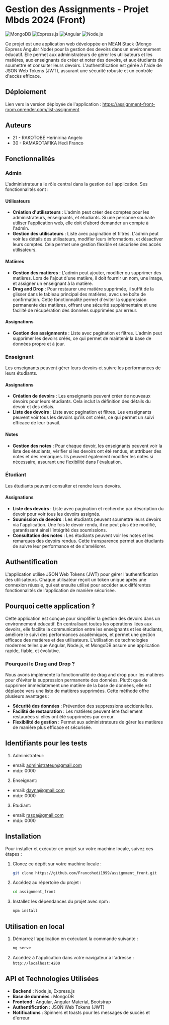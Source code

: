 # Gestion des Assignments - Projet Mbds 2024 (Front)

![MongoDB](https://img.icons8.com/color/48/000000/mongodb.png)    ![Express.js](https://img.icons8.com/color/48/000000/express.png)    ![Angular](https://img.icons8.com/color/48/000000/angularjs.png)    ![Node.js](https://img.icons8.com/color/48/000000/nodejs.png)

Ce projet est une application web développée en MEAN Stack (Mongo Express Angular Node) pour la gestion des devoirs dans un environnement éducatif. Elle permet aux administrateurs de gérer les utilisateurs et les matières, aux enseignants de créer et noter des devoirs, et aux étudiants de soumettre et consulter leurs devoirs. L'authentification est gérée à l'aide de JSON Web Tokens (JWT), assurant une sécurité robuste et un contrôle d'accès efficace.

## Déploiement
Lien vers la version déployée de l'application : https://assignment-front-rxom.onrender.com/list-assignment

## Auteurs
- 21 - RAKOTOBE Herinirina Angelo
- 30 - RAMAROTAFIKA Hedi Franco

  
## Fonctionnalités

### Admin
L'administrateur a le rôle central dans la gestion de l'application. Ses fonctionnalités sont :

#### Utilisateurs
- **Création d'utilisateurs** : L'admin peut créer des comptes pour les administrateurs, enseignants, et étudiants. Si une personne souhaite utiliser l'application web, elle doit d'abord demander un compte à l'admin.
- **Gestion des utilisateurs** : Liste avec pagination et filtres. L'admin peut voir les détails des utilisateurs, modifier leurs informations, et désactiver leurs comptes. Cela permet une gestion flexible et sécurisée des accès utilisateurs.

#### Matières
- **Gestion des matières** : L'admin peut ajouter, modifier ou supprimer des matières. Lors de l'ajout d'une matière, il doit fournir un nom, une image, et assigner un enseignant à la matière.
- **Drag and Drop** : Pour restaurer une matière supprimée, il suffit de la glisser dans le tableau principal des matières, avec une boîte de confirmation. Cette fonctionnalité permet d'éviter la suppression permanente des matières, offrant une sécurité supplémentaire et une facilité de récupération des données supprimées par erreur.

#### Assignations
- **Gestion des assignments** : Liste avec pagination et filtres. L'admin peut supprimer les devoirs créés, ce qui permet de maintenir la base de données propre et à jour.

### Enseignant
Les enseignants peuvent gérer leurs devoirs et suivre les performances de leurs étudiants.

#### Assignations
- **Création de devoirs** : Les enseignants peuvent créer de nouveaux devoirs pour leurs étudiants. Cela inclut la définition des détails du devoir et des délais.
- **Liste des devoirs** : Liste avec pagination et filtres. Les enseignants peuvent voir tous les devoirs qu'ils ont créés, ce qui permet un suivi efficace de leur travail.

#### Notes
- **Gestion des notes** : Pour chaque devoir, les enseignants peuvent voir la liste des étudiants, vérifier si les devoirs ont été rendus, et attribuer des notes et des remarques. Ils peuvent également modifier les notes si nécessaire, assurant une flexibilité dans l'évaluation.

### Étudiant
Les étudiants peuvent consulter et rendre leurs devoirs.

#### Assignations
- **Liste des devoirs** : Liste avec pagination et recherche par déscription du devoir pour voir tous les devoirs assignés.
- **Soumission de devoirs** : Les étudiants peuvent soumettre leurs devoirs via l'application. Une fois le devoir rendu, il ne peut plus être modifié, garantissant ainsi l'intégrité des soumissions.
- **Consultation des notes** : Les étudiants peuvent voir les notes et les remarques des devoirs rendus. Cette transparence permet aux étudiants de suivre leur performance et de s'améliorer.

## Authentification
L'application utilise JSON Web Tokens (JWT) pour gérer l'authentification des utilisateurs. Chaque utilisateur reçoit un token unique après une connexion réussie, qui est ensuite utilisé pour accéder aux différentes fonctionnalités de l'application de manière sécurisée.

## Pourquoi cette application ?
Cette application est conçue pour simplifier la gestion des devoirs dans un environnement éducatif. En centralisant toutes les opérations liées aux devoirs, elle facilite la communication entre les enseignants et les étudiants, améliore le suivi des performances académiques, et permet une gestion efficace des matières et des utilisateurs. L'utilisation de technologies modernes telles que Angular, Node.js, et MongoDB assure une application rapide, fiable, et évolutive.

### Pourquoi le Drag and Drop ?
Nous avons implémenté la fonctionnalité de drag and drop pour les matières pour d'éviter la suppression permanente des données. Plutôt que de supprimer immédiatement une matière de la base de données, elle est déplacée vers une liste de matières supprimées. Cette méthode offre plusieurs avantages :
- **Sécurité des données** : Prévention des suppressions accidentelles.
- **Facilité de restauration** : Les matières peuvent être facilement restaurées si elles ont été supprimées par erreur.
- **Flexibilité de gestion** : Permet aux administrateurs de gérer les matières de manière plus efficace et sécurisée.

## Identifiants pour les tests
1. Administrateur:
  - email:  administrateur@gmail.com
  - mdp:    0000
2. Enseignant:
  - email:  dayna@gmail.com
  - mdp:    0000
3. Etudiant:
  - email:  rasoa@gmail.com
  - mdp:    0000

## Installation
Pour installer et exécuter ce projet sur votre machine locale, suivez ces étapes :

1. Clonez ce dépôt sur votre machine locale :
   ```bash
   git clone https://github.com/Francohedi1999/assignment_front.git
   ```
2. Accédez au répertoire du projet :
   ```bash
   cd assignment_front
   ```
3. Installez les dépendances du projet avec npm :
   ```bash
   npm install
   ```

## Utilisation en local
1. Démarrez l'application en exécutant la commande suivante :
   ```bash
   ng serve
   ```
2. Accédez à l'application dans votre navigateur à l'adresse : `http://localhost:4200`

## API et Technologies Utilisées
- **Backend** : Node.js, Express.js
- **Base de données** : MongoDB
- **Frontend** : Angular, Angular Material, Bootstrap
- **Authentification** : JSON Web Tokens (JWT)
- **Notifications** : Spinners et toasts pour les messages de succès et d'erreur
